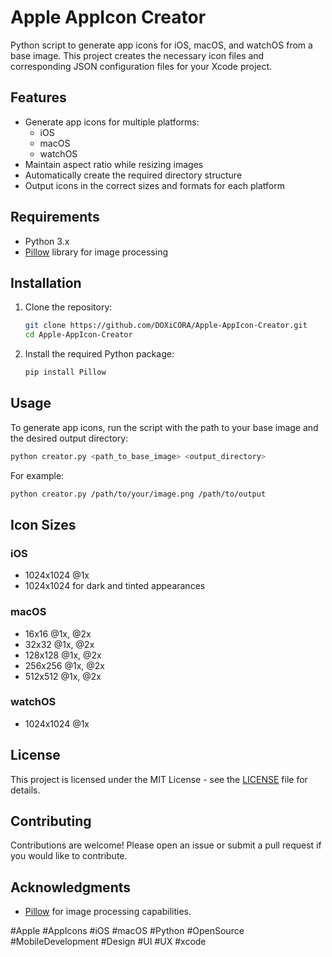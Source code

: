 
# Apple AppIcon Creator

Python script to generate app icons for iOS, macOS, and watchOS from a base image. This project creates the necessary icon files and corresponding JSON configuration files for your Xcode project.

## Features

- Generate app icons for multiple platforms:
  - iOS
  - macOS
  - watchOS
- Maintain aspect ratio while resizing images
- Automatically create the required directory structure
- Output icons in the correct sizes and formats for each platform

## Requirements

- Python 3.x
- [Pillow](https://pypi.org/project/Pillow/) library for image processing

## Installation

1. Clone the repository:

   ```bash
   git clone https://github.com/DOXiCORA/Apple-AppIcon-Creator.git
   cd Apple-AppIcon-Creator
   ```

2. Install the required Python package:

   ```bash
   pip install Pillow
   ```

## Usage

To generate app icons, run the script with the path to your base image and the desired output directory:

```bash
python creator.py <path_to_base_image> <output_directory>
```

For example:

```bash
python creator.py /path/to/your/image.png /path/to/output
```

## Icon Sizes

### iOS
- 1024x1024 @1x
- 1024x1024 for dark and tinted appearances

### macOS
- 16x16 @1x, @2x
- 32x32 @1x, @2x
- 128x128 @1x, @2x
- 256x256 @1x, @2x
- 512x512 @1x, @2x

### watchOS
- 1024x1024 @1x

## License

This project is licensed under the MIT License - see the [LICENSE](LICENSE) file for details.

## Contributing

Contributions are welcome! Please open an issue or submit a pull request if you would like to contribute.

## Acknowledgments

- [Pillow](https://pypi.org/project/Pillow/) for image processing capabilities.

#Apple #AppIcons #iOS #macOS #Python #OpenSource #MobileDevelopment #Design #UI #UX #xcode
